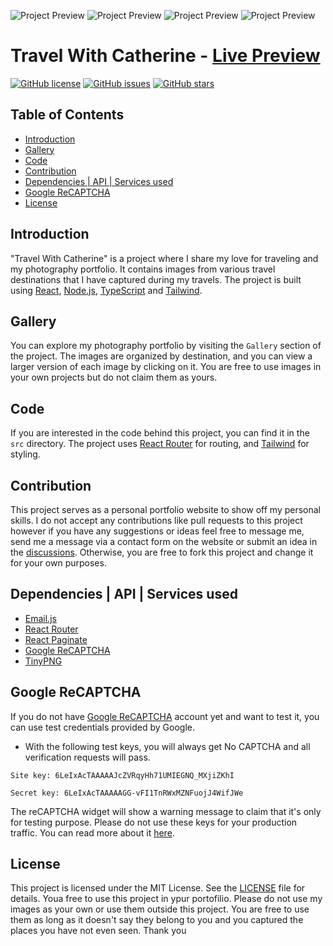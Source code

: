 ![Project Preview](https://github.com/catherineisonline/travel-with-catherine/blob/main/public/project-preview-1.png?raw=true)
![Project Preview](https://github.com/catherineisonline/travel-with-catherine/blob/main/public/project-preview-2.png?raw=true)
![Project Preview](https://github.com/catherineisonline/travel-with-catherine/blob/main/public/project-preview-3.png?raw=true)
![Project Preview](https://github.com/catherineisonline/travel-with-catherine/blob/main/public/project-preview-4.png?raw=true)

# Travel With Catherine - [Live Preview](https://travel-with-catherine.vercel.app/)

[![GitHub license](https://img.shields.io/github/license/catherineisonline/travel-with-catherine)](https://github.com/catherineisonline/travel-with-catherine/blob/main/LICENSE)
[![GitHub issues](https://img.shields.io/github/issues/catherineisonline/travel-with-catherine)](https://github.com/catherineisonline/travel-with-catherine/issues)
[![GitHub stars](https://img.shields.io/github/stars/catherineisonline/travel-with-catherine)](https://github.com/catherineisonline/travel-with-catherine/stargazers)

## Table of Contents

- [Introduction](#introduction)
- [Gallery](#gallery)
- [Code](#code)
- [Contribution](#contributiion)
- [Dependencies | API | Services used](#dependencies)
- [Google ReCAPTCHA](#recaptcha)
- [License](#license)

## Introduction <a id="introduction"></a>

"Travel With Catherine" is a project where I share my love for traveling and my photography portfolio. It contains images from various travel destinations that I have captured during my travels. The project is built using [React](https://reactjs.org/), [Node.js](https://nodejs.org/en), [TypeScript](https://www.typescriptlang.org/) and [Tailwind](https://tailwindcss.com/docs).

## Gallery  <a id="gallery"></a>

You can explore my photography portfolio by visiting the `Gallery` section of the project. The images are organized by destination, and you can view a larger version of each image by clicking on it. You are free to use images in your own projects but do not claim them as yours. 

## Code  <a id="code"></a>

If you are interested in the code behind this project, you can find it in the `src` directory. The project uses [React Router](https://reactrouter.com/) for routing, and [Tailwind](https://tailwindcss.com/) for styling.

## Contribution <a id="contributiion"></a>

This project serves as a personal portfolio website to show off my personal skills. I do not accept any contributions like pull requests to this project however if you have any suggestions or ideas feel free to message me, send me a message via a contact form on the website or submit an idea in the [discussions](https://github.com/catherineisonline/travel-with-catherine/discussions). Otherwise, you are free to fork this project and change it for your own purposes. 


## Dependencies | API | Services used  <a id="dependencies"></a>
- [Email.js](https://www.emailjs.com/)
- [React Router](https://reactrouter.com/)
- [React Paginate](https://www.npmjs.com/package/react-paginate)
- [Google ReCAPTCHA](https://www.google.com/recaptcha/about/)
- [TinyPNG](https://tinypng.com/)


## Google ReCAPTCHA <a id="recaptcha"></a>

If you do not have [Google ReCAPTCHA](https://www.google.com/recaptcha/about/) account yet and want to test it, you can use test credentials provided by Google.
- With the following test keys, you will always get No CAPTCHA and all verification requests will pass.
```
Site key: 6LeIxAcTAAAAAJcZVRqyHh71UMIEGNQ_MXjiZKhI

Secret key: 6LeIxAcTAAAAAGG-vFI1TnRWxMZNFuojJ4WifJWe

```

The reCAPTCHA widget will show a warning message to claim that it's only for testing purpose. Please do not use these keys for your production traffic. You can read more about it [here](https://developers.google.com/recaptcha/docs/faq#id-like-to-run-automated-tests-with-recaptcha.-what-should-i-do).

## License  <a id="license"></a>

This project is licensed under the MIT License. See the [LICENSE](https://github.com/catherineisonline/travel-with-catherine/blob/main/LICENSE) file for details. Youa free to use this project in ypur portofilio.
Please do not use my images as your own or use them outside this project. You are free to use them as long as it doesn't say they belong to you and you captured the places you have not even seen. Thank you